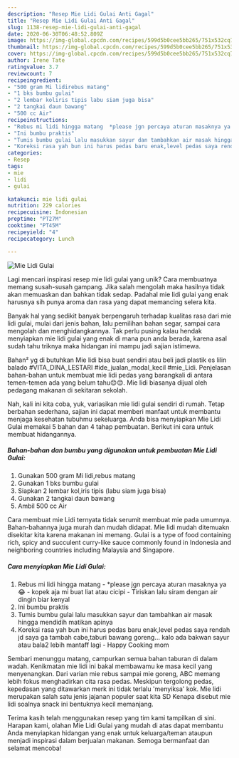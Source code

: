 ```yaml
---
description: "Resep Mie Lidi Gulai Anti Gagal"
title: "Resep Mie Lidi Gulai Anti Gagal"
slug: 1138-resep-mie-lidi-gulai-anti-gagal
date: 2020-06-30T06:48:52.809Z
image: https://img-global.cpcdn.com/recipes/599d5b0cee5bb265/751x532cq70/mie-lidi-gulai-foto-resep-utama.jpg
thumbnail: https://img-global.cpcdn.com/recipes/599d5b0cee5bb265/751x532cq70/mie-lidi-gulai-foto-resep-utama.jpg
cover: https://img-global.cpcdn.com/recipes/599d5b0cee5bb265/751x532cq70/mie-lidi-gulai-foto-resep-utama.jpg
author: Irene Tate
ratingvalue: 3.7
reviewcount: 7
recipeingredient:
- "500 gram Mi lidirebus matang"
- "1 bks bumbu gulai"
- "2 lembar koliris tipis labu siam juga bisa"
- "2 tangkai daun bawang"
- "500 cc Air"
recipeinstructions:
- "Rebus mi lidi hingga matang  *please jgn percaya aturan masaknya ya 😂 kopek aja mi buat liat atau cicipi Tiriskan lalu siram dengan air dingin biar kenyal"
- "Ini bumbu praktis"
- "Tumis bumbu gulai lalu masukkan sayur dan tambahkan air masak hingga mendidih matikan apinya"
- "Koreksi rasa yah bun ini harus pedas baru enak,level pedas saya rendah jd saya ga tambah cabe,taburi bawang goreng... kalo ada bakwan sayur atau bala2 lebih mantaff lagi Happy Cooking mom"
categories:
- Resep
tags:
- mie
- lidi
- gulai

katakunci: mie lidi gulai 
nutrition: 229 calories
recipecuisine: Indonesian
preptime: "PT27M"
cooktime: "PT45M"
recipeyield: "4"
recipecategory: Lunch

---
```



![Mie Lidi Gulai](https://img-global.cpcdn.com/recipes/599d5b0cee5bb265/751x532cq70/mie-lidi-gulai-foto-resep-utama.jpg)

Lagi mencari inspirasi resep mie lidi gulai yang unik? Cara membuatnya memang susah-susah gampang. Jika salah mengolah maka hasilnya tidak akan memuaskan dan bahkan tidak sedap. Padahal mie lidi gulai yang enak harusnya sih punya aroma dan rasa yang dapat memancing selera kita.

Banyak hal yang sedikit banyak berpengaruh terhadap kualitas rasa dari mie lidi gulai, mulai dari jenis bahan, lalu pemilihan bahan segar, sampai cara mengolah dan menghidangkannya. Tak perlu pusing kalau hendak menyiapkan mie lidi gulai yang enak di mana pun anda berada, karena asal sudah tahu triknya maka hidangan ini mampu jadi sajian istimewa.

Bahan² yg di butuhkan Mie lidi bisa buat sendiri atau beli jadi plastik es lilin balado #VITA_DINA_LESTARI #ide_jualan_modal_kecil #mie_Lidi. Penjelasan bahan-bahan untuk membuat mie lidi pedas yang barangkali di antara temen-temen ada yang belum tahu😊😊. Mie lidi biasanya dijual oleh pedagang makanan di sekitaran sekolah.


Nah, kali ini kita coba, yuk, variasikan mie lidi gulai sendiri di rumah. Tetap berbahan sederhana, sajian ini dapat memberi manfaat untuk membantu menjaga kesehatan tubuhmu sekeluarga. Anda bisa menyiapkan Mie Lidi Gulai memakai 5 bahan dan 4 tahap pembuatan. Berikut ini cara untuk membuat hidangannya.

<!--inarticleads1-->

##### Bahan-bahan dan bumbu yang digunakan untuk pembuatan Mie Lidi Gulai:

1. Gunakan 500 gram Mi lidi,rebus matang
1. Gunakan 1 bks bumbu gulai
1. Siapkan 2 lembar kol,iris tipis (labu siam juga bisa)
1. Gunakan 2 tangkai daun bawang
1. Ambil 500 cc Air


Cara membuat mie Lidi ternyata tidak serumit membuat mie pada umumnya. Bahan-bahannya juga murah dan mudah didapat. Mie lidi mudah ditemuakn disekitar kita karena makanan ini memang. Gulai is a type of food containing rich, spicy and succulent curry-like sauce commonly found in Indonesia and neighboring countries including Malaysia and Singapore. 

<!--inarticleads2-->

##### Cara menyiapkan Mie Lidi Gulai:

1. Rebus mi lidi hingga matang  - *please jgn percaya aturan masaknya ya 😂 - kopek aja mi buat liat atau cicipi - Tiriskan lalu siram dengan air dingin biar kenyal
1. Ini bumbu praktis
1. Tumis bumbu gulai lalu masukkan sayur dan tambahkan air masak hingga mendidih matikan apinya
1. Koreksi rasa yah bun ini harus pedas baru enak,level pedas saya rendah jd saya ga tambah cabe,taburi bawang goreng... kalo ada bakwan sayur atau bala2 lebih mantaff lagi - Happy Cooking mom


Sembari menunggu matang, campurkan semua bahan taburan di dalam wadah. Kenikmatan mie lidi ini bakal membawamu ke masa kecil yang menyenangkan. Dari varian mie rebus sampai mie goreng, ABC memang lebih fokus menghadirkan cita rasa pedas. Meskipun tergolong pedas, kepedasan yang ditawarkan merk ini tidak terlalu &#39;menyiksa&#39; kok. Mie lidi merupakan salah satu jenis jajanan populer saat kita SD Kenapa disebut mie lidi soalnya snack ini bentuknya kecil memanjang. 

Terima kasih telah menggunakan resep yang tim kami tampilkan di sini. Harapan kami, olahan Mie Lidi Gulai yang mudah di atas dapat membantu Anda menyiapkan hidangan yang enak untuk keluarga/teman ataupun menjadi inspirasi dalam berjualan makanan. Semoga bermanfaat dan selamat mencoba!

